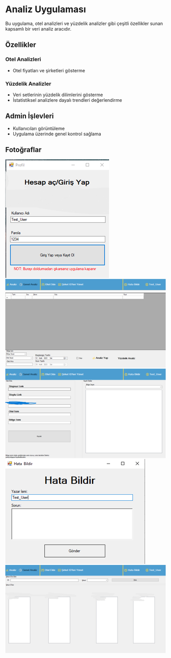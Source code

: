 # Analiz Uygulaması

Bu uygulama, otel analizleri ve yüzdelik analizler gibi çeşitli özellikler sunan kapsamlı bir veri analiz aracıdır.

## Özellikler

### Otel Analizleri
- Otel fiyatları ve şirketleri gösterme

### Yüzdelik Analizler

- Veri setlerinin yüzdelik dilimlerini gösterme
- İstatistiksel analizlere dayalı trendleri değerlendirme

## Admin İşlevleri

- Kullanıcıları görüntüleme
- Uygulama üzerinde genel kontrol sağlama

## Fotoğraflar
![Resim1](Foto/profil_sayfa.png)
![Resim1](Foto/analiz-sayfa.png)
![Resim1](Foto/otel_ekle_sayfa.png)
![Resim1](Foto/hata-bildir.png)
![Resim1](Foto/id-ler-foto.png)
